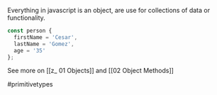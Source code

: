 Everything in javascript is an object, are use for collections of data or functionality.

```js
const person {
  firstName = 'Cesar',
  lastName = 'Gomez',
  age = '35'
};
```

See more on [[z_ 01 Objects]] and [[02 Object Methods]]

#primitivetypes
